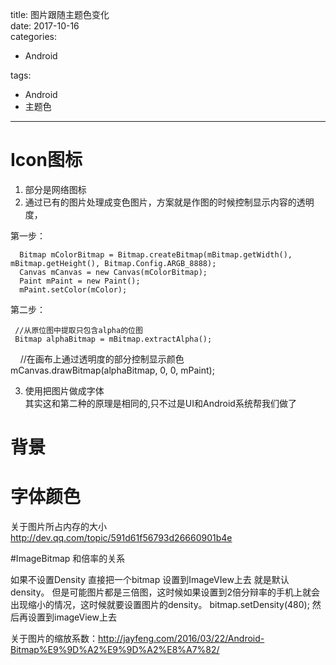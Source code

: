 title: 图片跟随主题色变化    
date: 2017-10-16    
categories:    
- Android    
       
       
       
tags:       
- Android    
- 主题色    
    
---

# Icon图标
1. 部分是网络图标
2. 通过已有的图片处理成变色图片，方案就是作图的时候控制显示内容的透明度，   

第一步：

      Bitmap mColorBitmap = Bitmap.createBitmap(mBitmap.getWidth(), mBitmap.getHeight(), Bitmap.Config.ARGB_8888);
      Canvas mCanvas = new Canvas(mColorBitmap);
      Paint mPaint = new Paint();
      mPaint.setColor(mColor);  
      
第二步：
    
     //从原位图中提取只包含alpha的位图
     Bitmap alphaBitmap = mBitmap.extractAlpha();
     //在画布上通过透明度的部分控制显示颜色
     mCanvas.drawBitmap(alphaBitmap, 0, 0, mPaint);
    
3. 使用把图片做成字体  
其实这和第二种的原理是相同的,只不过是UI和Android系统帮我们做了 


# 背景

# 字体颜色


关于图片所占内存的大小  http://dev.qq.com/topic/591d61f56793d26660901b4e


#ImageBitmap 和倍率的关系

如果不设置Density  直接把一个bitmap 设置到ImageVIew上去 就是默认density。
但是可能图片都是三倍图，这时候如果设置到2倍分辩率的手机上就会出现缩小的情况，这时候就要设置图片的density。
bitmap.setDensity(480);
然后再设置到imageView上去

关于图片的缩放系数：http://jayfeng.com/2016/03/22/Android-Bitmap%E9%9D%A2%E9%9D%A2%E8%A7%82/


